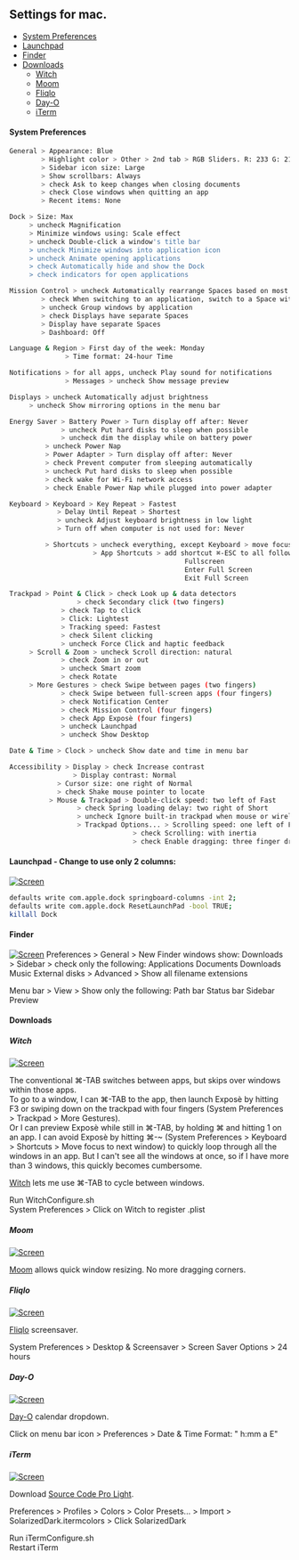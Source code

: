 ## Settings for mac.

- [System Preferences](#system-preferences)
- [Launchpad](#launchpad)
- [Finder](#finder)
- [Downloads](#downloads)
  - [Witch](#witch)
  - [Moom](#moom)
  - [Fliqlo](#fliqlo)
  - [Day-O](#day-o)
  - [iTerm](#iTerm)

#### System Preferences
``` bash
General > Appearance: Blue
        > Highlight color > Other > 2nd tab > RGB Sliders. R: 233 G: 219 B: 184
        > Sidebar icon size: Large
        > Show scrollbars: Always
        > check Ask to keep changes when closing documents
        > check Close windows when quitting an app
        > Recent items: None
```

``` bash
Dock > Size: Max
     > uncheck Magnification
     > Minimize windows using: Scale effect
     > uncheck Double-click a window's title bar
     > uncheck Minimize windows into application icon
     > uncheck Animate opening applications
     > check Automatically hide and show the Dock
     > check indicators for open applications
```

``` bash
Mission Control > uncheck Automatically rearrange Spaces based on most recent use
		> check When switching to an application, switch to a Space with open windows
		> uncheck Group windows by application 
		> check Displays have separate Spaces
		> Display have separate Spaces
		> Dashboard: Off
```

``` bash
Language & Region > First day of the week: Monday
       		  > Time format: 24-hour Time
```

``` bash
Notifications > for all apps, uncheck Play sound for notifications 
     	      > Messages > uncheck Show message preview
```

``` bash
Displays > uncheck Automatically adjust brightness
	 > uncheck Show mirroring options in the menu bar
```

``` bash
Energy Saver > Battery Power > Turn display off after: Never
             > uncheck Put hard disks to sleep when possible
       	     > uncheck dim the display while on battery power
	     > uncheck Power Nap
	     > Power Adapter > Turn display off after: Never
	     > check Prevent computer from sleeping automatically
	     > uncheck Put hard disks to sleep when possible
	     > check wake for Wi-Fi network access
	     > check Enable Power Nap while plugged into power adapter									
```

``` bash
Keyboard > Keyboard > Key Repeat > Fastest
	 	    > Delay Until Repeat > Shortest
	 	    > uncheck Adjust keyboard brightness in low light
	 	    > Turn off when computer is not used for: Never

         > Shortcuts > uncheck everything, except Keyboard > move focus to next window
                     > App Shortcuts > add shortcut ⌘-ESC to all following menu titles: Toggle Full Screen 
											Fullscreen
											Enter Full Screen
											Exit Full Screen
```

``` bash
Trackpad > Point & Click > check Look up & data detectors 
         		 > check Secondary click (two fingers)
			 > check Tap to click 
			 > Click: Lightest
			 > Tracking speed: Fastest
 			 > check Silent clicking
			 > uncheck Force Click and haptic feedback
	 > Scroll & Zoom > uncheck Scroll direction: natural
			 > check Zoom in or out
			 > uncheck Smart zoom
			 > check Rotate
	 > More Gestures > check Swipe between pages (two fingers)
			 > check Swipe between full-screen apps (four fingers) 
			 > check Notification Center
			 > check Mission Control (four fingers)
			 > check App Exposè (four fingers)
			 > uncheck Launchpad
			 > uncheck Show Desktop
```

``` bash
Date & Time > Clock > uncheck Show date and time in menu bar
```

``` bash
Accessibility > Display > check Increase contrast
	      		> Display contrast: Normal
			> Cursor size: one right of Normal
			> check Shake mouse pointer to locate
	      > Mouse & Trackpad > Double-click speed: two left of Fast
				 > check Spring loading delay: two right of Short
				 > uncheck Ignore built-in trackpad when mouse or wireless trackpad is present
				 > Trackpad Options... > Scrolling speed: one left of Fast
						       > check Scrolling: with inertia
						       > check Enable dragging: three finger drag
```

<a name="launchpad"></a>
#### Launchpad - Change to use only 2 columns: 
[![Screen](https://raw.githubusercontent.com/kevin-wong/mac-settings/master/images/Launchpad.tiff)](https://raw.githubusercontent.com/kevin-wong/mac-settings/master/images/Launchpad.tiff)

``` bash
defaults write com.apple.dock springboard-columns -int 2;
defaults write com.apple.dock ResetLaunchPad -bool TRUE;
killall Dock
```

#### Finder
[![Screen](https://raw.githubusercontent.com/kevin-wong/mac-settings/master/images/Finder.tiff)](https://raw.githubusercontent.com/kevin-wong/mac-settings/master/images/Finder.tiff)
Preferences > General > New Finder windows show: Downloads
	    > Sidebar > check only the following: Applications
						  Documents
						  Downloads
						  Music
						  <Home Folder>
						  External disks
	    > Advanced > Show all filename extensions

Menu bar > View > Show only the following: Path bar
					   Status bar
					   Sidebar
					   Preview

#### Downloads

##### Witch
[![Screen](https://raw.githubusercontent.com/kevin-wong/mac-settings/master/images/Witch.tiff)](https://raw.githubusercontent.com/kevin-wong/mac-settings/master/images/Witch.tiff)

The conventional ⌘-TAB switches between apps, but skips over windows within those apps. <br/>
To go to a window, I can ⌘-TAB to the app, then launch Exposè by hitting F3 or swiping down on the trackpad with four fingers (System Preferences > Trackpad > More Gestures). <br /> 
Or I can preview Exposè while still in ⌘-TAB, by holding ⌘ and hitting 1 on an app.
I can avoid Exposè by hitting ⌘-~ (System Preferences > Keyboard > Shortcuts > Move focus to next window) to quickly loop through all the windows in an app. But I can't see all the windows at once, so if I have more than 3 windows, this quickly becomes cumbersome.

<a href="http://manytricks.com/witch/">Witch</a> lets me use ⌘-TAB to cycle between windows.

Run WitchConfigure.sh <br />
System Preferences > Click on Witch to register .plist

##### Moom
[![Screen](https://raw.githubusercontent.com/kevin-wong/mac-settings/master/images/Moom.tiff)](https://raw.githubusercontent.com/kevin-wong/mac-settings/master/images/Moom.tiff)

<a href="https://manytricks.com/moom/">Moom</a> allows quick window resizing. No more dragging corners. 


##### Fliqlo
[![Screen](https://raw.githubusercontent.com/kevin-wong/mac-settings/master/images/Fliqlo.tiff)](https://raw.githubusercontent.com/kevin-wong/mac-settings/master/images/Fliqlo.tiff)

<a href="http://fliqlo.com">Fliqlo</a> screensaver.

System Preferences > Desktop & Screensaver > Screen Saver Options > 24 hours


##### Day-O
[![Screen](https://raw.githubusercontent.com/kevin-wong/mac-settings/master/images/Day-O.tiff)](https://raw.githubusercontent.com/kevin-wong/mac-settings/master/images/Day-O.tiff)

<a href="http://shauninman.com/archive/2011/10/20/day_o_mac_menu_bar_clock">Day-O</a> calendar dropdown.

Click on menu bar icon > Preferences > Date & Time Format: " h:mm a  E"


##### iTerm
[![Screen](https://raw.githubusercontent.com/kevin-wong/mac-settings/master/images/iTerm.tiff)](https://raw.githubusercontent.com/kevin-wong/mac-settings/master/images/iTerm.tiff)

Download <a href="https://github.com/adobe-fonts/source-code-pro/releases/tag/2.010R-ro/1.030R-it">Source Code Pro Light</a>.

Preferences > Profiles > Colors > Color Presets... > Import > SolarizedDark.itermcolors
				                   > Click SolarizedDark

Run iTermConfigure.sh <br />
Restart iTerm

